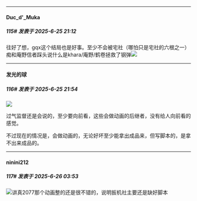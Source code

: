 ﻿
*****

####  Duc_d'_Muka  
##### 115#       发表于 2025-6-25 21:12

往好了想，gqx这个结局也是好事。至少不会被宅社（哪怕只是宅社的六根之一）痴和庵野信者踩头说什么是khara/庵野/鹤卷拯救了钢弹<img src="https://static.stage1st.com/image/smiley/face2017/067.png" referrerpolicy="no-referrer">


*****

####  发光的球  
##### 116#       发表于 2025-6-25 21:54

<img src="https://img.dexbug.com/i/2025/06/25/zid176.jpg" referrerpolicy="no-referrer">

过气监督还是会说的，至少要向前看，这些会做动画的后继者，没有给人向前看的感觉。

不过现在的情况是，会做动画的，无论好坏至少能拿出成品来，但写脚本的，是拿不出来成品的。


*****

####  ninini212  
##### 117#       发表于 2025-6-26 03:53

<img src="https://static.stage1st.com/image/smiley/face2017/067.png" referrerpolicy="no-referrer">讲真2077那个动画整的还是很不错的，说明扳机社主要还是缺好脚本

